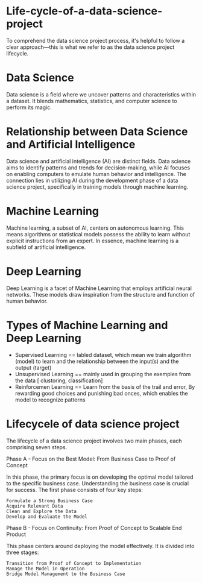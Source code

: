 # Life-cycle-of-a-data-science-project
To comprehend the data science project process, it's helpful to follow a clear approach—this is what we refer to as the data science project lifecycle.

# Data Science
 Data science is a field where we uncover patterns and characteristics within a dataset. It blends mathematics, statistics, and computer science to perform its magic.
# Relationship between Data Science and Artificial Intelligence
 Data science and artificial intelligence (AI) are distinct fields. Data science aims to identify patterns and trends for decision-making, while AI focuses on enabling computers to emulate human behavior and intelligence. 
The connection lies in utilizing AI during the development phase of a data science project, specifically in training models through machine learning.
# Machine Learning 
Machine learning, a subset of AI, centers on autonomous learning. This means algorithms or statistical models possess the ability to learn without explicit instructions from an expert. 
In essence, machine learning is a subfield of artificial intelligence.
# Deep Learning 
Deep Learning is a facet of Machine Learning that employs artificial neural networks. These models draw inspiration from the structure and function of human behavior.
# Types of Machine Learning and Deep Learning 
  * Supervised Learning == labled dataset, which mean we train algorithm (model) to learn and the relationship between the input(s) and the output (target)
  * Unsupervised Learning == mainly used in grouping the exemples from the data [ clustoring, classification]
  * Reinforcemen Learning == Learn from the basis of the trail and error, By rewarding good choices and punishing bad onces, which enables the model to recognize patterns
# Lifecycele of data science project
The lifecycle of a data science project involves two main phases, each comprising seven steps.

Phase A - Focus on the Best Model: From Business Case to Proof of Concept

In this phase, the primary focus is on developing the optimal model tailored to the specific business case. Understanding the business case is crucial for success. The first phase consists of four key steps:

    Formulate a Strong Business Case
    Acquire Relevant Data
    Clean and Explore the Data
    Develop and Evaluate the Model

Phase B - Focus on Continuity: From Proof of Concept to Scalable End Product

This phase centers around deploying the model effectively. It is divided into three stages:

    Transition from Proof of Concept to Implementation
    Manage the Model in Operation
    Bridge Model Management to the Business Case
